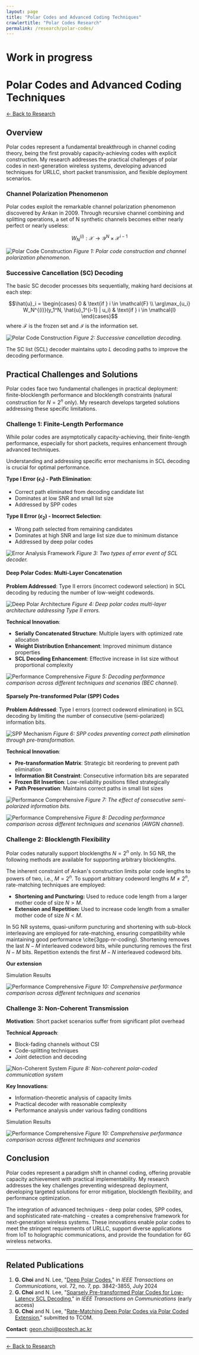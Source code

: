 ```yaml
---
layout: page
title: "Polar Codes and Advanced Coding Techniques"
crawlertitle: "Polar Codes Research"
permalink: /research/polar-codes/
---
```


# Work in progress

# Polar Codes and Advanced Coding Techniques

[← Back to Research](/research/)

## Overview

Polar codes represent a fundamental breakthrough in channel coding theory, being the first provably capacity-achieving codes with explicit construction. My research addresses the practical challenges of polar codes in next-generation wireless systems, developing advanced techniques for URLLC, short packet transmission, and flexible deployment scenarios.


### Channel Polarization Phenomenon

Polar codes exploit the remarkable channel polarization phenomenon discovered by Arıkan in 2009. Through recursive channel combining and splitting operations, a set of N synthetic channels becomes either nearly perfect or nearly useless:

$$W_N^{(i)}: \mathcal{X} \to \mathcal{Y}^N \times \mathcal{X}^{i-1}$$

![Polar Code Construction](../assets/images/research/polarization.png)
*Figure 1: Polar code construction and channel polarization phenomenon.*
<!-- 
**Key Properties**:
- **Capacity Achievement**: Polar codes achieve the symmetric capacity I(W) of the underlying channel
- **Explicit Construction**: No random codes needed - completely deterministic construction
- **Low Complexity**: Encoding and decoding complexity of O(N log N)
- **Recursive Structure**: Natural binary tree structure enabling efficient processing -->

### Successive Cancellation (SC) Decoding

The basic SC decoder processes bits sequentially, making hard decisions at each step:

$$\hat{u}_i = \begin{cases}
0 & \text{if } i \in \mathcal{F} \\
\arg\max_{u_i} W_N^{(i)}(y_1^N, \hat{u}_1^{i-1} | u_i) & \text{if } i \in \mathcal{I}
\end{cases}$$
where $\mathcal{F}$ is the frozen set and $\mathcal{I}$ is the information set.

![Polar Code Construction](../assets/images/research/sc_decoding.png)
*Figure 2: Successive cancellation decoding.*

The SC list (SCL) decoder maintains upto $L$ decoding paths to improve the decoding performance.



## Practical Challenges and Solutions

Polar codes face two fundamental challenges in practical deployment: finite-blocklength performance and blocklength constraints (natural construction for $N = 2^n$ only). My research develops targeted solutions addressing these specific limitations.


### Challenge 1: Finite-Length Performance

While polar codes are asymptotically capacity-achieving, their finite-length performance, especially for short packets, requires enhancement through advanced techniques.

Understanding and addressing specific error mechanisms in SCL decoding is crucial for optimal performance.

**Type I Error $(\epsilon_1)$ - Path Elimination**:
- Correct path eliminated from decoding candidate list
- Dominates at low SNR and small list size
- Addressed by SPP codes

**Type II Error $(\epsilon_2)$ - Incorrect Selection**:
- Wrong path selected from remaining candidates
- Dominates at high SNR and large list size due to minimum distance
- Addressed by deep polar codes

![Error Analysis Framework](../assets/images/research/scl_error_event.png)
*Figure 3: Two types of error event of SCL decoder.*



#### Deep Polar Codes: Multi-Layer Concatenation

**Problem Addressed**: Type II errors (incorrect codeword selection) in SCL decoding by reducing the number of low-weight codewords.

![Deep Polar Architecture](../assets/images/research/deep_polar_layer.png)
*Figure 4: Deep polar codes multi-layer architecture addressing Type II errors.*

**Technical Innovation**:
- **Serially Concatenated Structure**: Multiple layers with optimized rate allocation
- **Weight Distribution Enhancement**: Improved minimum distance properties
- **SCL Decoding Enhancement**: Effective increase in list size without proportional complexity

![Performance Comprehensive](../assets/images/research/deep_polar_bec.png)
*Figure 5: Decoding performance comparison across different techniques and scenarios (BEC channel).*



#### Sparsely Pre-transformed Polar (SPP) Codes

**Problem Addressed**: Type I errors (correct codeword elimination) in SCL decoding by limiting the number of consecutive (semi-polarized) information bits.

![SPP Mechanism](../assets/images/research/spp_code.png)
*Figure 6: SPP codes preventing correct path elimination through pre-transformation.*

**Technical Innovation**:
- **Pre-transformation Matrix**: Strategic bit reordering to prevent path elimination
- **Information Bit Constraint**: Consecutive information bits are separated
- **Frozen Bit Insertion**: Low-reliability positions filled strategically
- **Path Preservation**: Maintains correct paths in small list sizes

![Performance Comprehensive](../assets/images/research/spp_consecutive_impact.png)
*Figure 7: The effect of consecutive semi-polarized information bits.*

![Performance Comprehensive](../assets/images/research/spp_bler.png)
*Figure 8: Decoding performance comparison across different techniques and scenarios (AWGN channel).*

### Challenge 2: Blocklength Flexibility
Polar codes naturally support blocklengths $N = 2^n$ only.
In 5G NR, the following methods are available for supporting arbitrary blocklengths.

The inherent constraint of Arıkan's construction limits polar code lengths to powers of two, i.e., $M = 2^n$. To support arbitrary codeword lengths $M \neq 2^n$, rate-matching techniques are employed:
- **Shortening and Puncturing:** Used to reduce code length from a larger mother code of size $N > M$. 
- **Extension and Repetition:** Used to increase code length from a smaller mother code of size $N < M$.

In 5G NR systems, quasi-uniform puncturing and shortening with sub-block interleaving are employed for rate-matching, ensuring compatibility while maintaining good performance \cite{3gpp-nr-coding}. Shortening removes the last $N-M$ interleaved codeword bits, while puncturing removes the first $N-M$ bits. Repetition extends the first $M-N$ interleaved codeword bits.


**Our extension** 

Simulation Results

![Performance Comprehensive](../../assets/images/research/polar_performance_comprehensive.png)
*Figure 10: Comprehensive performance comparison across different techniques and scenarios*


### Challenge 3: Non-Coherent Transmission

**Motivation**: Short packet scenarios suffer from significant pilot overhead

**Technical Approach**:
- Block-fading channels without CSI
- Code-splitting techniques
- Joint detection and decoding

![Non-Coherent System](../../assets/images/research/noncoherent_comprehensive.png)
*Figure 8: Non-coherent polar-coded communication system*

**Key Innovations**:
- Information-theoretic analysis of capacity limits
- Practical decoder with reasonable complexity
- Performance analysis under various fading conditions

Simulation Results

![Performance Comprehensive](../../assets/images/research/polar_performance_comprehensive.png)
*Figure 10: Comprehensive performance comparison across different techniques and scenarios*



## Conclusion

Polar codes represent a paradigm shift in channel coding, offering provable capacity achievement with practical implementability. My research addresses the key challenges preventing widespread deployment, developing targeted solutions for error mitigation, blocklength flexibility, and performance optimization.

The integration of advanced techniques - deep polar codes, SPP codes, and sophisticated rate-matching - creates a comprehensive framework for next-generation wireless systems. These innovations enable polar codes to meet the stringent requirements of URLLC, support diverse applications from IoT to holographic communications, and provide the foundation for 6G wireless networks.

---

## Related Publications
1. **G. Choi** and N. Lee, "[Deep Polar Codes](https://ieeexplore.ieee.org/abstract/document/10462164)," in *IEEE Transactions on Communications*, vol. 72, no. 7, pp. 3842-3855, July 2024
2. **G. Choi** and N. Lee, "[Sparsely Pre-transformed Polar Codes for Low-Latency SCL Decoding](https://ieeexplore.ieee.org/abstract/document/10945422)," in *IEEE Transactions on Communications* (early access)
3.  **G. Choi** and N. Lee, "[Rate-Matching Deep Polar Codes via Polar Coded Extension](https://arxiv.org/abs/2505.06867)," submitted to TCOM.


**Contact**: [geon.choi@postech.ac.kr](mailto:geon.choi@postech.ac.kr)

---

[← Back to Research](/research/)